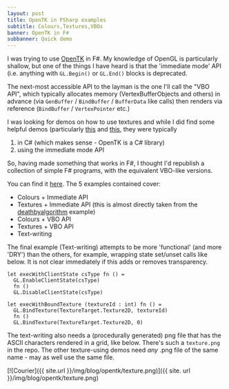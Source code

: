 ```yaml
---
layout: post
title: OpenTK in FSharp examples
subtitle: Colours,Textures,VBOs
banner: OpenTK in F#
subbanner: Quick demo
---
```


I was trying to use [OpenTK](https://github.com/opentk/opentk) in F#. My knowledge of OpenGL is particularly shallow, but one of the things I have heard is that the 'immediate mode' API (i.e. anything with `GL.Begin()` or `GL.End()` blocks is deprecated.

The next-most accessible API to the layman is the one I'll call the "VBO API", which typically allocates memory (VertexBufferObjects and others) in advance (via `GenBuffer` / `BindBuffer` / `BufferData` like calls) then renders via reference (`BindBuffer` / `VertexPointer` etc.)

I was looking for demos on how to use textures and while I did find some helpful demos (particularly [this](http://deathbyalgorithm.blogspot.com/2013/05/opentk-textures.html) and [this](http://neokabuto.blogspot.com/2014/04/opentk-tutorial-6-part-2-loading.html), they were typically 
1. in C# (which makes sense - OpenTK is a C# library)
2. using the immediate mode API

So, having made something that works in F#, I thought I'd republish a collection of simple F# programs, with the equivalent VBO-like versions.

You can find it [here](https://github.com/wilfredsj/opentk-in-fsharp/tree/master/src). The 5 examples contained cover:
* Colours + Immediate API
* Textures + Immediate API (this is almost directly taken from the [deathbyalgorithm](http://deathbyalgorithm.blogspot.com/2013/05/opentk-textures.html) example)
* Colours + VBO  API
* Textures + VBO API
* Text-writing  

The final example (Text-writing) attempts to be more 'functional' (and more 'DRY') than the others, for example, wrapping state set/unset calls like below. It is not clear immediately if this adds or removes transparency.

~~~~  
let execWithClientState csType fn () = 
  GL.EnableClientState(csType)
  fn ()
  GL.DisableClientState(csType)

let execWithBoundTexture (textureId : int) fn () =
  GL.BindTexture(TextureTarget.Texture2D, textureId)
  fn ()
  GL.BindTexture(TextureTarget.Texture2D, 0)
~~~~

The text-writing also needs a (procedurally generated) png file that has the ASCII characters rendered in a grid, like below. There's such a `texture.png` in the repo. The other texture-using demos need *any* .png file of the same name - may as well use the same file.

[![Courier]({{ site.url }}/img/blog/opentk/texture.png)]({{ site.    url }}/img/blog/opentk/texture.png)
